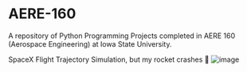 # AERE-160
A repository of Python Programming Projects completed in AERE 160 (Aerospace Engineering) at Iowa State University.


SpaceX Flight Trajectory Simulation, but my rocket crashes 🥲
![image](https://user-images.githubusercontent.com/91184284/232335618-21af470a-1634-4918-bc83-1c0c69ed4133.gif)
